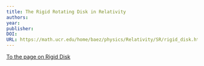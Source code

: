 ```yaml
---
title: The Rigid Rotating Disk in Relativity
authors: 
year: 
publisher: 
DOI: 
URL: https://math.ucr.edu/home/baez/physics/Relativity/SR/rigid_disk.html
---
```


[To the page on Rigid Disk](https://math.ucr.edu/home/baez/physics/Relativity/SR/rigid_disk.html)
